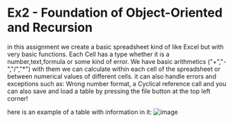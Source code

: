 # Ex2 -  Foundation of Object-Oriented and Recursion
in this assignment we create a basic spreadsheet kind of like Excel but with very basic functions.
Each Cell has a type whether it is a number,text,formula or some kind of error.
We have basic arithmetics ("+","-","/","*") with them we can calculate within each cell of the spreadsheet or 
between numerical values of different cells. it can also handle errors and exceptions such as:
Wrong number format, a Cyclical reference call and you can also save and load a table by pressing 
the file button at the top left corner!

here is an example of a table with information in it:
![image](https://github.com/user-attachments/assets/89382612-9bc3-4c24-aed1-565244af9f34)

